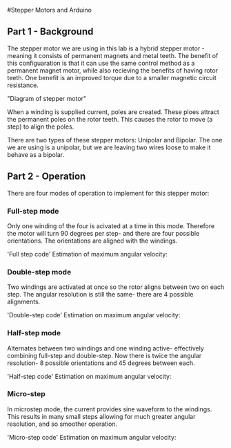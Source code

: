#Stepper Motors and Arduino

## Part 1 - Background

The stepper motor we are using in this lab is a hybrid stepper motor - meaning it consists of permanent magnets and metal teeth. The benefit of this configuaration is that it can use the same control method as a permanent magnet motor, while also recieving the benefits of having rotor teeth. One benefit is an improved torque due to a smaller magnetic circuit resistance.

"Diagram of stepper motor"

When a winding is supplied current, poles are created. These ploes attract the permanent poles on the rotor teeth. This causes the rotor to move (a step) to align the poles. 

There are two types of these stepper motors: Unipolar and Bipolar. The one we are using is a unipolar, but we are leaving two wires loose to make it behave as a bipolar.

## Part 2 - Operation

There are four modes of operation to implement for this stepper motor:

### Full-step mode

Only one winding of the four is acivated at a time in this mode. Therefore the motor will turn 90 degrees per step- and there are four possible orientations. The orientations are aligned with the windings.

'Full step code'
Estimation of maximum angular velocity:

### Double-step mode

Two windings are activated at once so the rotor aligns between two on each step. The angular resolution is still the same- there are 4 possible alignments.

'Double-step code'
Estimation on maximum angular velocity:

### Half-step mode

Alternates between two windings and one winding active- effectively combining full-step and double-step. Now there is twice the angular resolution- 8 possible orientations and 45 degrees between each.

'Half-step code'
Estimation on maximum angular velocity:

### Micro-step

In microstep mode, the current provides sine waveform to the windings. This results in many small steps allowing for much greater angular resolution, and so smoother operation.

'Micro-step code'
Estimation on maximum angular velocity:
